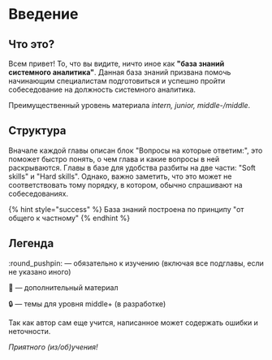 # Введение

## Что это?

Всем привет! То, что вы видите, ничто иное как **"база знаний системного аналитика"**. Данная база знаний призвана помочь начинающим специалистам подготовиться и успешно пройти собеседование на должность системного аналитика.&#x20;

Преимущественный уровень материала _intern, junior, middle-/middle_.

## Структура

Вначале каждой главы описан блок "Вопросы на которые ответим:", это поможет быстро понять, о чем глава и какие вопросы в ней раскрываются.  Главы в базе для удобства разбиты на две части: "Soft skills" и "Hard skills". Однако, важно заметить, что это может не соответствовать тому порядку, в котором, обычно спрашивают на собеседованиях.&#x20;

{% hint style="success" %}
База знаний построена по принципу "от общего к частному"
{% endhint %}

## Легенда

:round\_pushpin: — обязательно к изучению (включая все подглавы, если не указано иного)

:paperclip: — дополнительный материал&#x20;

:lock: — темы для уровня middle+ (в разработке)







Так как автор сам еще учится, написанное может содержать ошибки и неточности.

_Приятного (из/об)учения!_

